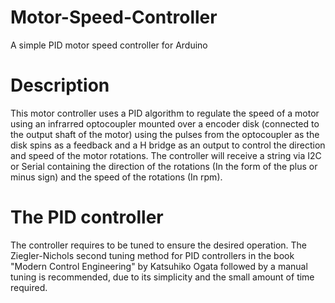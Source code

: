 # Motor-Speed-Controller
A simple PID motor speed controller for Arduino

# Description
This motor controller uses a PID algorithm to regulate the speed of a motor using an infrarred optocoupler mounted over a encoder disk (connected to the output shaft of the motor) using the pulses from the optocoupler as the disk spins as a feedback and a H bridge as an output to control the direction and speed of the motor rotations.
The controller will receive a string via I2C or Serial containing the direction of the rotations (In the form of the plus or minus sign) and the speed of the rotations (In rpm).

# The PID controller
The controller requires to be tuned to ensure the desired operation.
The Ziegler-Nichols second tuning method for PID controllers in the book "Modern Control Engineering" by Katsuhiko Ogata followed by a manual tuning is recommended, due to its simplicity and the small amount of time required.
